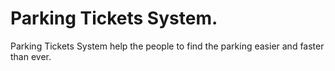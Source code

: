 # Parking Tickets System.

Parking Tickets System help the people to find the parking easier and faster than ever.
